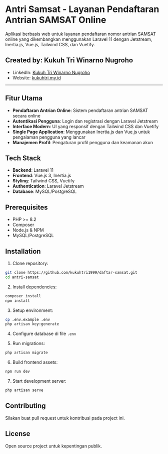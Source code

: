 # Antri Samsat - Layanan Pendaftaran Antrian SAMSAT Online

Aplikasi berbasis web untuk layanan pendaftaran nomor antrian SAMSAT online yang dikembangkan menggunakan Laravel 11 dengan Jetstream, Inertia.js, Vue.js, Tailwind CSS, dan Vuetify.

## Created by: Kukuh Tri Winarno Nugroho

- LinkedIn: [Kukuh Tri Winarno Nugroho](https://www.linkedin.com/in/kukuhtri99/)
- Website: [kukuhtri.my.id](https://kukuhtri.my.id/)

---

## Fitur Utama

- **Pendaftaran Antrian Online**: Sistem pendaftaran antrian SAMSAT secara online
- **Autentikasi Pengguna**: Login dan registrasi dengan Laravel Jetstream
- **Interface Modern**: UI yang responsif dengan Tailwind CSS dan Vuetify
- **Single Page Application**: Menggunakan Inertia.js dan Vue.js untuk pengalaman pengguna yang lancar
- **Manajemen Profil**: Pengaturan profil pengguna dan keamanan akun

## Tech Stack

- **Backend**: Laravel 11
- **Frontend**: Vue.js 3, Inertia.js
- **Styling**: Tailwind CSS, Vuetify
- **Authentication**: Laravel Jetstream
- **Database**: MySQL/PostgreSQL

## Prerequisites

- PHP >= 8.2
- Composer
- Node.js & NPM
- MySQL/PostgreSQL

## Installation

1. Clone repository:
```bash
git clone https://github.com/kukuhtri1999/daftar-samsat.git
cd antri-samsat
```

2. Install dependencies:
```bash
composer install
npm install
```

3. Setup environment:
```bash
cp .env.example .env
php artisan key:generate
```

4. Configure database di file `.env`

5. Run migrations:
```bash
php artisan migrate
```

6. Build frontend assets:
```bash
npm run dev
```

7. Start development server:
```bash
php artisan serve
```

## Contributing

Silakan buat pull request untuk kontribusi pada project ini.

## License

Open source project untuk kepentingan publik.

